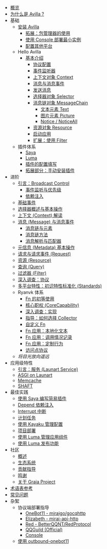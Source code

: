 * [概览](index.md)
* [为什么是 Avilla ?](why-avilla.md)
* 基础
  * [安装 Avilla](basic/installation/index.md)
    * [拓展：包管理器的使用](basic/installation/package-manager.md)
    * [使用 Console 部署最小实例](basic/installation/minimum.md)
    * [配置其他平台](basic/installation/other-platform.md)
  * Hello Avilla
    * [基本介绍](basic/hello-avilla/introduct.md)
      * [协议配置](basic/hello-avilla/protocol-config.md)
      * [事件监听器](basic/hello-avilla/listen.md)
      * [上下文对象 Context](basic/hello-avilla/context-basic.md)
      * [消息与消息事件](basic/hello-avilla/message-and-event.md)
      * [发送消息](basic/hello-avilla/message-send.md)
      * [选择器对象 Selector](basic/hello-avilla/selector-basic.md)
      * [消息链对象 MessageChain](basic/hello-avilla/mesasge-chain.md)
        * [文本元素 Text](basic/hello-avilla/element-text.md)
        * [图片元素 Picture](basic/hello-avilla/element-picture.md)
        * [Notice / NoticeAll](basic/hello-avilla/element-notice.md)
      * [资源对象 Resource](basic/hello-avilla/resource-basic.md)
      * [启动应用](basic/hello-avilla/launch-app.md)
      * [扩展：使用 Filter](basic/hello-avilla/filter-basic.md)
  * 插件体系
    * [Saya](basic/modular/saya.md)
    * [Luma](basic/modular/luma.md)
    * [插件的配置填写](basic/modular/configuration.md)
    * [拓展部分：手动安装插件](basic/modular/ex-manually-install.md)
* 进阶
  * [引言：Broadcast Control](advance/intro-bcc.md)
    * [事件监听与优先级](advance/event-listen-priority.md)
    * [依赖注入](advance/depend-intro.md)
  * [基础事件](advance/event-basic.md)
  * [选择器概述与基本操作](advance/selector-further.md)
  * [上下文 (Context) 解读](advance/context-detail.md)
  * [消息 (Message) 与消息事件](advance/message/struct-and-event.md)
    * [消息链与元素](advance/message/chain-and-element.md)
    * [消息链方法](advance/message/methods.md)
    * [消息解析与匹配器](advance/message/matcher.md)
  * [元信息 (Metadata) 基本操作](advance/metadata-basic.md)
  * [请求与请求事件 (Request)](advance/request-and-event.md)
  * [资源 (Resource)](advance/resource.md)
  * [查询 (Query)](advance/query.md)
  * [过滤器 (Filter)](advance/filter.md)
  * [深入调查：协议](advance/protocol-platform-account.md)
  * [多平台特性：初识特性标准化 (Standards)](advance/standards-intro.md)
  * Ryanvk 体系
    * [Fn 的初等使用](advance/ryanvk/fn-basic.md)
    * [核心职权 (CoreCapability)](advance/ryanvk/core-capability.md)
    * [深入调查：实现](advance/ryanvk/isolate-perform-access.md)
    * [指导：如何选择 Collector](advance/ryanvk/howto-choice-collector.md)
    * [自定义 Fn](advance/ryanvk/fn-further.md)
    * [Fn 应用：本地化文本](advance/ryanvk/fn-app-locale.md)
    * [Fn 应用：调用情况记录](advance/ryanvk/fn-app-statistics.md)
    * [Fn 应用：定制行为](advance/ryanvk/fn-app-custom.md)
    * [访问点协议](advance/ryanvk/access-protocol.md)
  * *将目光放向遥远*
* 应用级特性
  * [引言：服务 (Launart Service)](app-features/launart-intro.md)
  * [ASGI on Launart](app-features/asgi-guide.md)
  * [Memcache](app-features/memcache.md)
  * [SHAFT](app-features/SHAFT.md)
* 最佳实践
  * [使用 Saya 编写简易插件](best-practice/saya-modular.md)
  * [Depend 依赖注入](best-practice/depend.md)
  * [Interrupt 中断](best-practice/interrupt.md)
  * [计划任务](best-practice/scheduler.md)
  * [使用 Kayaku 管理配置](best-practice/kayaku-config.md)
  * [项目部署](best-practice/deploy.md)
  * [使用 Luma 管理应用组件](best-practice/luma-manage.md)
  * [使用 Luma 发布功能](best-practice/luma-publish.md)
* 社区
  * [概述](community/intro.md)
  * [生态系统](community/ecosystem.md)
  * [贡献指导](community/contribution.md)
  * [鸣谢](community/thanks.md)
  * [关于 Graia Project](community/about-graia.md)
* [术语表参考](glossary.md)
* [常见问题](faq.md)
* 杂絮
  * 协议端部署指导
    * [OneBot11 - miraigo/gocqhttp](other/deploy-protocols/miraigo.md)
    * [Elizabeth - mirai-api-http](other/deploy-protocols/mah.md)
    * [Red - BetterQQNT/RedProtocol](other/deploy-protocols/red.md)
    * [QQGuild (Official)](other/deploy-protocols/qqguild-official.md)
    * [Console](other/deploy-protocols/console.md)
  * [使用 outbound-onebot11](other/outbound-onebot11.md)
